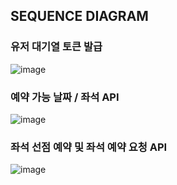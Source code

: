 

## SEQUENCE DIAGRAM 

### 유저 대기열 토큰 발급
![image](https://github.com/user-attachments/assets/1bb1ed81-370f-41cb-9170-99b2ce2de66a)


### 예약 가능 날짜 / 좌석 API 
![image](https://github.com/user-attachments/assets/0b50f34e-37ac-438a-abde-eb99e8a1bf42)



### 좌석 선점 예약 및 좌석 예약 요청 API
![image](https://github.com/user-attachments/assets/85d2a009-3887-4111-ad97-644067035b03)

